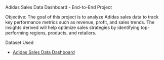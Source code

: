 Adidas Sales Data Dashboard - End-to-End Project

Objective:
The goal of this project is to analyze Adidas sales data to track key performance metrics such as revenue, profit, and sales trends. The insights derived will help optimize sales strategies by identifying top-performing regions, products, and retailers.

Dataset Used
- <a href="https://github.com/RVRahul03464/Adidas-Sales-Data-Dashboard/blob/main/AdidasSalesdata.csv">Adidas Sales Data Dashboard</a>
